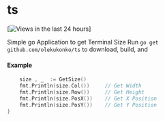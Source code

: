 ts
==


[![Views in the last 24 hours](https://sourcegraph.com/api/repos/github.com/olekukonko/ts/counters/views-24h.png)]


Simple go Application to get Terminal Size 
Run `go get github.com/olekukonko/ts` to download, build, and

#### Example

```go
	size , _  := GetSize()
	fmt.Println(size.Col())     // Get Width
	fmt.Println(size.Row())     // Get Height
	fmt.Println(size.PosX())    // Get X Position
	fmt.Println(size.PosY())    // Get Y Position
}
```

